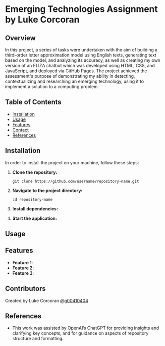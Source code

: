 # Emerging Technologies Assignment by Luke Corcoran
## Overview

In this project, a series of tasks were undertaken with the aim of building a third-order letter approximation model using English texts, generating text based on the model, and analyzing its accuracy, as well as creating my own version of an ELIZA chatbot which was developed using HTML, CSS, and JavaScript, and deployed via GitHub Pages. The project achieved the assessment's purpose of demonstrating my ability in detecting, contextualizing and researching an emerging technology, using it to implement a solution to a computing problem.

## Table of Contents
- [Installation](#installation)
- [Usage](#usage)
- [Features](#features)
- [Contact](#contact)
- [References](#references)

## Installation

In order to install the project on your machine, follow these steps:

1. **Clone the repository:**
   ```
   git clone https://github.com/username/repository-name.git
   ```
   
2. **Navigate to the project directory:**
   ```
   cd repository-name
   ```
   
3. **Install dependencies:**
4. **Start the application:**

## Usage


## Features

- **Feature 1**: 
- **Feature 2**: 
- **Feature 3**: 


## Contributors

Created by Luke Corcoran [@g00410404](https://github.com/g00410404)

## References

- This work was assisted by OpenAI’s ChatGPT for providing insights and clarifying key concepts, and for guidance on aspects of repository structure and formatting.
